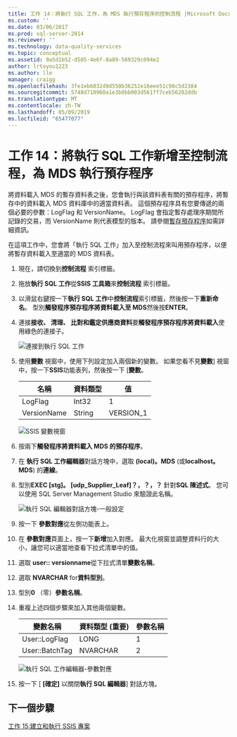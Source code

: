 ```yaml
---
title: 工作 14：將執行 SQL 工作，為 MDS 執行預存程序的控制流程 |Microsoft Docs
ms.custom: ''
ms.date: 03/06/2017
ms.prod: sql-server-2014
ms.reviewer: ''
ms.technology: data-quality-services
ms.topic: conceptual
ms.assetid: 9a5d1b52-d505-4e6f-8a89-569329c094e2
author: lrtoyou1223
ms.author: lle
manager: craigg
ms.openlocfilehash: 3fe1eb6032d9d550b36252e16eee51c98c5d2384
ms.sourcegitcommit: 5748d710960a1e3b8bb003d561ff7ceb56202ddb
ms.translationtype: MT
ms.contentlocale: zh-TW
ms.lasthandoff: 05/09/2019
ms.locfileid: "65477077"
---
```

# <a name="task-14-adding-execute-sql-task-to-control-flow-to-run-the-stored-procedure-for-mds"></a>工作 14：將執行 SQL 工作新增至控制流程，為 MDS 執行預存程序
  將資料載入 MDS 的暫存資料表之後，您會執行與該資料表有關的預存程序，將暫存中的資料載入 MDS 資料庫中的適當資料表。 這個預存程序具有您要傳遞的兩個必要的參數：LogFlag 和 VersionName。 LogFlag 會指定暫存處理序期間所記錄的交易，而 VersionName 則代表模型的版本。 請參閱[暫存預存程序](https://msdn.microsoft.com/library/hh231028.aspx)如需詳細資訊。  
  
 在這項工作中，您會將「執行 SQL 工作」加入至控制流程來叫用預存程序，以便將暫存資料載入至適當的 MDS 資料表。  
  
1.  現在，請切換到**控制流程** 索引標籤。  
  
2.  拖放**執行 SQL 工作**從**SSIS 工具箱**來**控制流程** 索引標籤。  
  
3.  以滑鼠右鍵按一下**執行 SQL 工作**中**控制流程**索引標籤，然後按一下**重新命名**。 型別**觸發程序預存程序將資料載入至 MDS**然後按**ENTER**。  
  
4.  連接**接收、 清理、 比對和鑑定供應商資料**要**觸發程序預存程序將資料載入**使用綠色的連接子。  
  
     ![連接到執行 SQL 工作](../../2014/tutorials/media/et-addingesqltasktocftorunthespformds-01.jpg "連接到執行 SQL 工作")  
  
5.  使用**變數** 視窗中，使用下列設定加入兩個新的變數。 如果您看不見**變數**] 視窗中，按一下**SSIS**功能表列，然後按一下 [**變數**。  
  
    |名稱|資料類型|值|  
    |----------|---------------|-----------|  
    |LogFlag|Int32|1|  
    |VersionName|String|VERSION_1|  
  
     ![SSIS 變數視窗](../../2014/tutorials/media/et-addingesqltasktocftorunthespformds-02.jpg "SSIS 變數視窗")  
  
6.  按兩下**觸發程序將資料載入 MDS 的預存程序**。  
  
7.  在 **執行 SQL 工作編輯器**對話方塊中，選取 **(local)。MDS** (或**localhost。MDS**) 的**連線**。  
  
8.  型別**EXEC [stg]。 [udp_Supplier_Leaf]？，？，？** 針對**SQL 陳述式**。 您可以使用 SQL Server Management Studio 來驗證此名稱。  
  
     ![執行 SQL 編輯器對話方塊-一般設定](../../2014/tutorials/media/et-addingesqltasktocftorunthespformds-03.jpg "執行 SQL 編輯器對話方塊-一般設定")  
  
9. 按一下 **參數對應**從左側功能表上。  
  
10. 在 **參數對應**頁面上，按一下**新增**加入對應。 最大化視窗並調整資料行的大小，讓您可以適當地查看下拉式清單中的值。  
  
11. 選取  **user:: versionname**從下拉式清單**變數名稱**。  
  
12. 選取  **NVARCHAR** for**資料型別**。  
  
13. 型別**0** （零）**參數名稱**。  
  
14. 重複上述四個步驟來加入其他兩個變數。  
  
    |變數名稱|資料類型 (重要)|參數名稱|  
    |-------------------|-----------------------------|--------------------|  
    |User::LogFlag|LONG|1|  
    |User::BatchTag|NVARCHAR|2|  
  
     ![執行 SQL 工作編輯器-參數對應](../../2014/tutorials/media/et-addingesqltasktocftorunthespformds-04.jpg "執行 SQL 工作編輯器-參數對應")  
  
15. 按一下 [ **[確定]** 以關閉**執行 SQL 編輯器**] 對話方塊。  
  
## <a name="next-step"></a>下一個步驟  
 [工作 15:建立和執行 SSIS 專案](../../2014/tutorials/task-15-building-and-running-the-ssis-project.md)  
  
  
